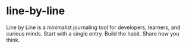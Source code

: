 # line-by-line
Line by Line is a minimalist journaling tool for developers, learners, and curious minds. Start with a single entry. Build the habit. Share how you think.
